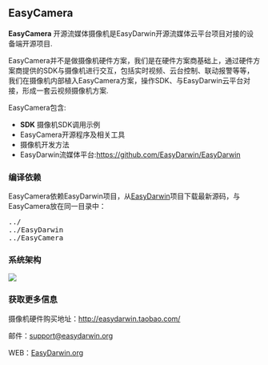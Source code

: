## EasyCamera ##

**EasyCamera** 开源流媒体摄像机是EasyDarwin开源流媒体云平台项目对接的设备端开源项目.

EasyCamera并不是做摄像机硬件方案，我们是在硬件方案商基础上，通过硬件方案商提供的SDK与摄像机进行交互，包括实时视频、云台控制、联动报警等等，我们在摄像机内部植入EasyCamera方案，操作SDK、与EasyDarwin云平台对接，形成一套云视频摄像机方案.

EasyCamera包含:

- **SDK** 摄像机SDK调用示例
- EasyCamera开源程序及相关工具
- 摄像机开发方法
- EasyDarwin流媒体平台:https://github.com/EasyDarwin/EasyDarwin

### 编译依赖
EasyCamera依赖EasyDarwin项目，从[EasyDarwin](https://github.com/EasyDarwin/EasyDarwin)项目下载最新源码，与EasyCamera放在同一目录中：
<pre>
../
../EasyDarwin
../EasyCamera
</pre>
### 系统架构
![](http://www.easydarwin.org/skin/easydarwin/images/architecture20150802.png)

### 获取更多信息 ###

摄像机硬件购买地址：http://easydarwin.taobao.com/

邮件：[support@easydarwin.org](mailto:support@easydarwin.org) 

WEB：[EasyDarwin.org](http://www.easydarwin.org)
